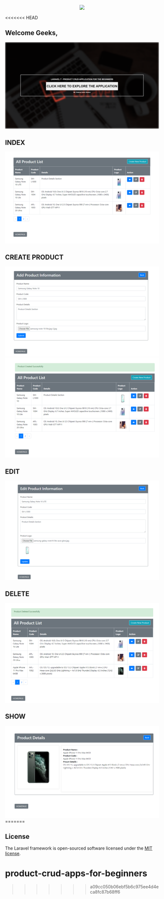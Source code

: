 <p align="center"><a href="https://laravel.com" target="_blank"><img src="https://raw.githubusercontent.com/laravel/art/master/logo-lockup/5%20SVG/2%20CMYK/1%20Full%20Color/laravel-logolockup-cmyk-red.svg" width="400"></a></p>



<<<<<<< HEAD
## Welcome Geeks,
<img src="/public/public/media/readme/home.PNG" alt="License">

## INDEX 
<img src="/public/public/media/readme/index.PNG" alt="License">

## CREATE PRODUCT
<img src="/public/public/media/readme/create.PNG" alt="License">
<img src="/public/public/media/readme/after_create.PNG" alt="License">


## EDIT
<img src="/public/public/media/readme/Edit.PNG" alt="License">

## DELETE
<img src="/public/public/media/readme/delete.PNG" alt="License">

## SHOW
<img src="/public/public/media/readme/details.PNG" alt="License">
=======

## License

The Laravel framework is open-sourced software licensed under the [MIT license](https://opensource.org/licenses/MIT).
# product-crud-apps-for-beginners
>>>>>>> a09cc050b06ebf5b6c975ee4d4eca8fc87b68ff6
